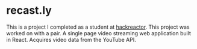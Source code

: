 # recast.ly
This is a project I completed as a student at [hackreactor](http://hackreactor.com). This project was worked on with a pair.
A single page video streaming web application built in React. Acquires video data from the YouTube API.
